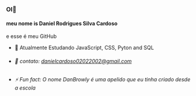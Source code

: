 ### OI👋 
#### meu nome is Daniel Rodrigues Silva Cardoso
e esse é meu GitHub

  
- 🌱 Atualmente Estudando JavaScript, CSS, Pyton and SQL


- ###### 📩 contato: danielcardoso02022002@gmail.com
- ###### ⚡ Fun fact: O nome DanBrowly é uma apelido que eu tinha criado desde a escola

<!--
**DanBrowly/DanBrowly** is a ✨ _special_ ✨ repository because its `README.md` (this file) appears on your GitHub profile.

Here are some ideas to get you started:

- 🔭 I’m currently working on ...
- 🌱 I’m currently learning ...
- 👯 I’m looking to collaborate on ...
- 🤔 I’m looking for help with ...
- 💬 Ask me about ...
- 📫 How to reach me: ...
- 😄 Pronouns: ...
- ⚡ Fun fact: ...
-->
    
